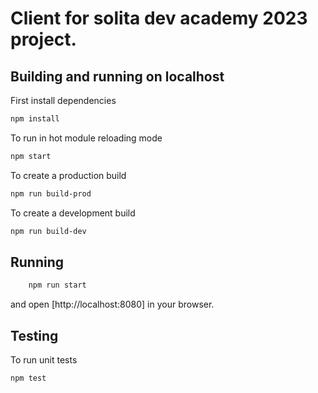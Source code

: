 # Client for solita dev academy 2023 project.

## Building and running on localhost

First install dependencies

```sh
npm install
```

To run in hot module reloading mode

```sh
npm start
```

To create a production build

```sh
npm run build-prod
```

To create a development build

```sh
npm run build-dev
```

## Running

```sh
    npm run start
```

and open [http://localhost:8080] in your browser.

## Testing

To run unit tests

```sh
npm test
```
